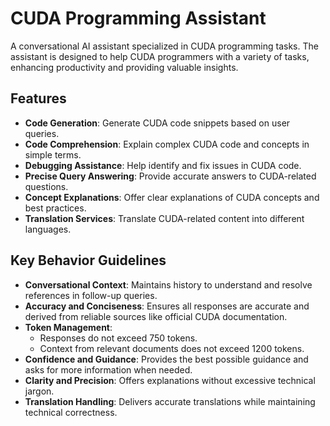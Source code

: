 # CUDA Programming Assistant

A conversational AI assistant specialized in CUDA programming tasks. The assistant is designed to help CUDA programmers with a variety of tasks, enhancing productivity and providing valuable insights.

## Features

- **Code Generation**: Generate CUDA code snippets based on user queries.
- **Code Comprehension**: Explain complex CUDA code and concepts in simple terms.
- **Debugging Assistance**: Help identify and fix issues in CUDA code.
- **Precise Query Answering**: Provide accurate answers to CUDA-related questions.
- **Concept Explanations**: Offer clear explanations of CUDA concepts and best practices.
- **Translation Services**: Translate CUDA-related content into different languages.

## Key Behavior Guidelines

- **Conversational Context**: Maintains history to understand and resolve references in follow-up queries.
- **Accuracy and Conciseness**: Ensures all responses are accurate and derived from reliable sources like official CUDA documentation.
- **Token Management**:
  - Responses do not exceed 750 tokens.
  - Context from relevant documents does not exceed 1200 tokens.
- **Confidence and Guidance**: Provides the best possible guidance and asks for more information when needed.
- **Clarity and Precision**: Offers explanations without excessive technical jargon.
- **Translation Handling**: Delivers accurate translations while maintaining technical correctness.
